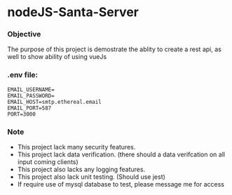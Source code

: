 # nodeJS-Santa-Server

### Objective
The purpose of this project is demostrate the ablity
to create a rest api, as well to show ability of using vueJs

### .env file:
```
EMAIL_USERNAME=
EMAIL_PASSWORD=
EMAIL_HOST=smtp.ethereal.email
EMAIL_PORT=587
PORT=3000
```
### Note
- This project lack many security features.
- This project lack data verification. (there should a data verifcation on all input coming clients)
- This project also lacks any logging features.
- This project also lack unit testing.  (Should use jest)
- If require use of mysql database to test, please message me for access
